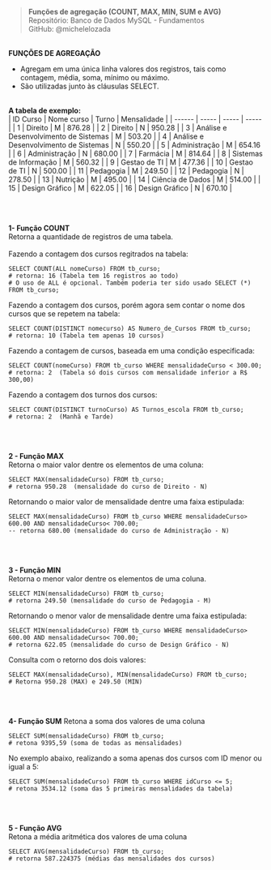 > **Funções de agregação (COUNT, MAX, MIN, SUM e AVG)**  
> Repositório: Banco de Dados MySQL - Fundamentos  
> GitHub: @michelelozada
&nbsp;
     
&nbsp;  
**FUNÇÕES DE AGREGAÇÃO**  
- Agregam em uma única linha valores dos registros, tais como contagem, média, soma, mínimo ou máximo. 
- São utilizadas junto às cláusulas SELECT.
&nbsp;
     
&nbsp;  
**A tabela de exemplo:**  
| ID Curso | Nome curso 							| Turno | Mensalidade |
| ------   | -----      							| ----- | -----       |
| 1        | Direito                               	| M     | 876.28      |
| 2	       | Direito	                            | N     | 950.28      |
| 3	       | Análise e Desenvolvimento de Sistemas 	| M     | 503.20      |
| 4	       | Análise e Desenvolvimento de Sistemas 	| N     | 550.20      |
| 5	       | Administração	                     	| M     | 654.16      |
| 6	       | Administração	                        | N     | 680.00      |
| 7	       | Farmácia	                            | M     | 814.64      |
| 8	       | Sistemas de Informação                 | M     | 560.32      |
| 9	       | Gestao de TI	                        | M     | 477.36      |
| 10       | Gestao de TI	                        | N     | 500.00      |
| 11       | Pedagogia	                         	| M     | 249.50      |
| 12       | Pedagogia	                         	| N     | 278.50      |
| 13       | Nutrição                              	| M     | 495.00      |
| 14       | Ciência de Dados                      	| M     | 514.00      |
| 15       | Design Gráfico                        	| M     | 622.05      |
| 16       | Design Gráfico                        	| N     | 670.10      |

&nbsp;
     
&nbsp;  
**1- Função COUNT**  
Retorna a quantidade de registros de uma tabela.  
&nbsp;  
Fazendo a contagem dos cursos regitrados na tabela:
```mysql
SELECT COUNT(ALL nomeCurso) FROM tb_curso;  
# retorna: 16 (Tabela tem 16 registros ao todo)
# O uso de ALL é opcional. Também poderia ter sido usado SELECT (*) FROM tb_curso; 
```
Fazendo a contagem dos cursos, porém agora sem contar o nome dos cursos que se repetem na tabela:
```mysql
SELECT COUNT(DISTINCT nomecurso) AS Numero_de_Cursos FROM tb_curso;  
# retorna: 10 (Tabela tem apenas 10 cursos)
```
Fazendo a contagem de cursos, baseada em uma condição especificada:
```mysql
SELECT COUNT(nomeCurso) FROM tb_curso WHERE mensalidadeCurso < 300.00;  
# retorna: 2  (Tabela só dois cursos com mensalidade inferior a R$ 300,00)
```
Fazendo a contagem dos turnos dos cursos:
```mysql
SELECT COUNT(DISTINCT turnoCurso) AS Turnos_escola FROM tb_curso;
# retorna: 2  (Manhã e Tarde)
```
&nbsp;
     
&nbsp;  
**2 - Função MAX**  
Retorna o maior valor dentre os elementos de uma coluna:
```mysql
SELECT MAX(mensalidadeCurso) FROM tb_curso; 
# retorna 950.28  (mensalidade do curso de Direito - N)
```
Retornando o maior valor de mensalidade dentre uma faixa estipulada:
```mysql
SELECT MAX(mensalidadeCurso) FROM tb_curso WHERE mensalidadeCurso> 600.00 AND mensalidadeCurso< 700.00;  
-- retorna 680.00 (mensalidade do curso de Administração - N)
```
&nbsp;
     
&nbsp;  
**3 - Função MIN**  
Retorna o menor valor dentre os elementos de uma coluna.
```mysql
SELECT MIN(mensalidadeCurso) FROM tb_curso; 
# retorna 249.50 (mensalidade do curso de Pedagogia - M)
```
Retornando o menor valor de mensalidade dentre uma faixa estipulada:
```mysql
SELECT MIN(mensalidadeCurso) FROM tb_curso WHERE mensalidadeCurso> 600.00 AND mensalidadeCurso< 700.00;  
# retorna 622.05 (mensalidade do curso de Design Gráfico - N)
```
Consulta com o retorno dos dois valores:
```mysql
SELECT MAX(mensalidadeCurso), MIN(mensalidadeCurso) FROM tb_curso;   
# Retorna 950.28 (MAX) e 249.50 (MIN)
```
&nbsp;
     
&nbsp;  
**4- Função SUM**
Retona a soma dos valores de uma coluna
```mysql
SELECT SUM(mensalidadeCurso) FROM tb_curso; 
# retona 9395,59 (soma de todas as mensalidades)
```
No exemplo abaixo, realizando a soma apenas dos cursos com ID menor ou igual a 5:
```mysql
SELECT SUM(mensalidadeCurso) FROM tb_curso WHERE idCurso <= 5;
# retona 3534.12 (soma das 5 primeiras mensalidades da tabela)
```
&nbsp;
     
&nbsp;  
**5 - Função AVG**  
Retona a média aritmética dos valores de uma coluna
```mysql
SELECT AVG(mensalidadeCurso) FROM tb_curso; 
# retorna 587.224375 (médias das mensalidades dos cursos)
```